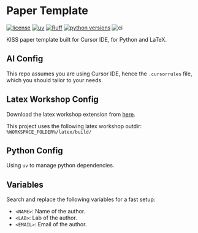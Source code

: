 # Paper Template

[![license](https://img.shields.io/badge/license-MIT-lightgrey.svg)](https://github.com/Xmaster6y/lczerolens/blob/main/LICENSE)
[![uv](https://img.shields.io/endpoint?url=https://raw.githubusercontent.com/astral-sh/uv/main/assets/badge/v0.json)](https://github.com/astral-sh/uv)
[![Ruff](https://img.shields.io/endpoint?url=https://raw.githubusercontent.com/astral-sh/ruff/main/assets/badge/v2.json)](https://github.com/astral-sh/ruff)
[![python versions](https://img.shields.io/badge/python-3.11-blue)](https://www.python.org/downloads/)
![ci](https://github.com/Xmaster6y/lczerolens/actions/workflows/ci.yml/badge.svg)

KISS paper template built for Cursor IDE, for Python and LaTeX.

## AI Config

This repo assumes you are using Cursor IDE, hence the `.cursorrules` file, which you should tailor to your needs.

## Latex Workshop Config

Download the latex workshop extension from [here](https://marketplace.visualstudio.com/items?itemName=James-Yu.latex-workshop).

This project uses the following latex workshop outdir: `%WORKSPACE_FOLDER%/latex/build/`

## Python Config

Using `uv` to manage python dependencies.

## Variables

Search and replace the following variables for a fast setup:

- `<NAME>`: Name of the author.
- `<LAB>`: Lab of the author.
- `<EMAIL>`: Email of the author.
